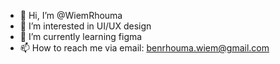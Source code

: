 - 👋 Hi, I’m @WiemRhouma
- 👀 I’m interested in UI/UX design
- 🌱 I’m currently learning figma
- 📫 How to reach me via email: benrhouma.wiem@gmail.com

<!---
WiemRhouma/WiemRhouma is a ✨ special ✨ repository because its `README.md` (this file) appears on your GitHub profile.
You can click the Preview link to take a look at your changes.
--->
